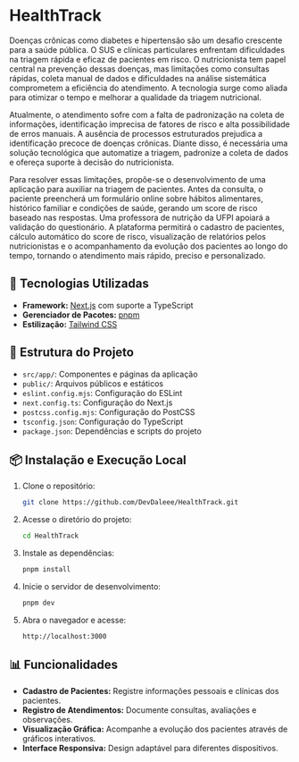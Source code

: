 
# HealthTrack

Doenças crônicas como diabetes e hipertensão são um desafio crescente para a saúde pública. O SUS e clínicas particulares enfrentam dificuldades na triagem rápida e eficaz de pacientes em risco. O nutricionista tem papel central na prevenção dessas doenças, mas limitações como consultas rápidas, coleta manual de dados e dificuldades na análise sistemática comprometem a eficiência do atendimento. A tecnologia surge como aliada para otimizar o tempo e melhorar a qualidade da triagem nutricional.

Atualmente, o atendimento sofre com a falta de padronização na coleta de informações, identificação imprecisa de fatores de risco e alta possibilidade de erros manuais. A ausência de processos estruturados prejudica a identificação precoce de doenças crônicas. Diante disso, é necessária uma solução tecnológica que automatize a triagem, padronize a coleta de dados e ofereça suporte à decisão do nutricionista.

Para resolver essas limitações, propõe-se o desenvolvimento de uma aplicação para auxiliar na triagem de pacientes. Antes da consulta, o paciente preencherá um formulário online sobre hábitos alimentares, histórico familiar e condições de saúde, gerando um score de risco baseado nas respostas. Uma professora de nutrição da UFPI apoiará a validação do questionário. A plataforma permitirá o cadastro de pacientes, cálculo automático do score de risco, visualização de relatórios pelos nutricionistas e o acompanhamento da evolução dos pacientes ao longo do tempo, tornando o atendimento mais rápido, preciso e personalizado.

## 🚀 Tecnologias Utilizadas

- **Framework:** [Next.js](https://nextjs.org/) com suporte a TypeScript
- **Gerenciador de Pacotes:** [pnpm](https://pnpm.io/)
- **Estilização:** [Tailwind CSS](https://tailwindcss.com/)

## 🧩 Estrutura do Projeto

- `src/app/`: Componentes e páginas da aplicação
- `public/`: Arquivos públicos e estáticos
- `eslint.config.mjs`: Configuração do ESLint
- `next.config.ts`: Configuração do Next.js
- `postcss.config.mjs`: Configuração do PostCSS
- `tsconfig.json`: Configuração do TypeScript
- `package.json`: Dependências e scripts do projeto

## 📦 Instalação e Execução Local

1. Clone o repositório:

   ```bash
   git clone https://github.com/DevDaleee/HealthTrack.git
   ```

2. Acesse o diretório do projeto:

   ```bash
   cd HealthTrack
   ```

3. Instale as dependências:

   ```bash
   pnpm install
   ```

4. Inicie o servidor de desenvolvimento:

   ```bash
   pnpm dev
   ```

5. Abra o navegador e acesse:

   ```
   http://localhost:3000
   ```

## 📊 Funcionalidades

- **Cadastro de Pacientes:** Registre informações pessoais e clínicas dos pacientes.
- **Registro de Atendimentos:** Documente consultas, avaliações e observações.
- **Visualização Gráfica:** Acompanhe a evolução dos pacientes através de gráficos interativos.
- **Interface Responsiva:** Design adaptável para diferentes dispositivos.

